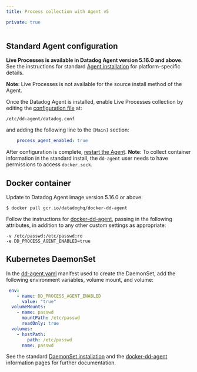 ```yaml
---
title: Process collection with Agent v5

private: true
---
```


## Standard Agent configuration

**Live Processes is available in Datadog Agent version 5.16.0 and above.**
See the instructions for standard [Agent installation][1] for platform-specific details.

**Note**: Live Processes is not available for the source install method of the Agent.

Once the Datadog Agent is installed, enable Live Processes collection by editing the [configuration file][2] at:

```text
/etc/dd-agent/datadog.conf
```

and adding the following line to the `[Main]` section:

```yaml
    process_agent_enabled: true
```

After configuration is complete, [restart the Agent][3].
**Note**: To collect container information in the standard install, the `dd-agent` user needs to have permissions to access `docker.sock`.

## Docker container

Update to Datadog Agent image version 5.16.0 or above:

    $ docker pull gcr.io/datadoghq/docker-dd-agent

Follow the instructions for [docker-dd-agent][4], passing in the following attributes, in addition to any other custom settings as appropriate:

```text
-v /etc/passwd:/etc/passwd:ro
-e DD_PROCESS_AGENT_ENABLED=true
```

## Kubernetes DaemonSet

In the [dd-agent.yaml][5] manifest used to create the DaemonSet, add the following environment variables, volume mount, and volume:

```yaml
 env:
    - name: DD_PROCESS_AGENT_ENABLED
      value: "true"
  volumeMounts:
    - name: passwd
      mountPath: /etc/passwd
      readOnly: true
  volumes:
    - hostPath:
        path: /etc/passwd
      name: passwd
```

See the standard [DaemonSet installation][6] and the [docker-dd-agent][4] information pages for further documentation.

[1]: https://app.datadoghq.com/account/settings/agent/5?platform=overview
[2]: /agent/faq/where-is-the-configuration-file-for-the-agent/
[3]: /agent/configuration/agent-commands/#start-stop-restart-the-agent
[4]: https://github.com/DataDog/docker-dd-agent
[5]: https://github.com/DataDog/docker-dd-agent#configuration-files
[6]: /agent/kubernetes/
